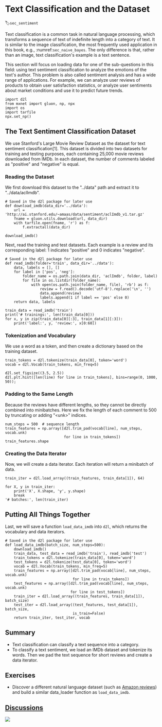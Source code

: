 # Text Classification and the Dataset
:label:`sec_sentiment`

Text classification is a common task in natural language processing, which transforms a sequence of text of indefinite length into a category of text. It is similar to the image classification, the most frequently used application in this book, e.g., :numref:`sec_naive_bayes`. The only difference is that, rather than an image, text classification's example is a text sentence. 

This section will focus on loading data for one of the sub-questions in this field: using text sentiment classification to analyze the emotions of the text's author. This problem is also called sentiment analysis and has a wide range of applications. For example, we can analyze user reviews of products to obtain user satisfaction statistics, or analyze user sentiments about market conditions and use it to predict future trends.

```{.python .input  n=1}
import d2l
from mxnet import gluon, np, npx
import os
import tarfile
npx.set_np()
```

## The Text Sentiment Classification Dataset

We use Stanford's Large Movie Review Dataset as the dataset for text sentiment classification[1]. This dataset is divided into two datasets for training and testing purposes, each containing 25,000 movie reviews downloaded from IMDb. In each dataset, the number of comments labeled as "positive" and "negative" is equal.

###  Reading the Dataset

We first download this dataset to the "../data" path and extract it to "../data/aclImdb".

```{.python .input  n=2}
# Saved in the d2l package for later use
def download_imdb(data_dir='../data'):
    url = 'http://ai.stanford.edu/~amaas/data/sentiment/aclImdb_v1.tar.gz'
    fname = gluon.utils.download(url, data_dir)
    with tarfile.open(fname, 'r') as f:
        f.extractall(data_dir)

download_imdb()
```

Next, read the training and test datasets. Each example is a review and its corresponding label: 1 indicates "positive" and 0 indicates "negative".

```{.python .input  n=3}
# Saved in the d2l package for later use
def read_imdb(folder='train', data_dir='../data'):
    data, labels = [], []
    for label in ['pos', 'neg']:
        folder_name = os.path.join(data_dir, 'aclImdb', folder, label)
        for file in os.listdir(folder_name):
            with open(os.path.join(folder_name, file), 'rb') as f:
                review = f.read().decode('utf-8').replace('\n', '')
                data.append(review)
                labels.append(1 if label == 'pos' else 0)
    return data, labels

train_data = read_imdb('train')
print('# trainings:', len(train_data[0]))
for x, y in zip(train_data[0][:3], train_data[1][:3]):
    print('label:', y, 'review:', x[0:60])
```

### Tokenization and Vocabulary

We use a word as a token, and then create a dictionary based on the training dataset.

```{.python .input  n=4}
train_tokens = d2l.tokenize(train_data[0], token='word')
vocab = d2l.Vocab(train_tokens, min_freq=5)

d2l.set_figsize((3.5, 2.5))
d2l.plt.hist([len(line) for line in train_tokens], bins=range(0, 1000, 50));
```

### Padding to the Same Length

Because the reviews have different lengths, so they cannot be directly combined into minibatches. Here we fix the length of each comment to 500 by truncating or adding "&lt;unk&gt;" indices.

```{.python .input  n=5}
num_steps = 500  # sequence length
train_features = np.array([d2l.trim_pad(vocab[line], num_steps, vocab.unk)
                           for line in train_tokens])
train_features.shape
```

### Creating the Data Iterator

Now, we will create a data iterator. Each iteration will return a minibatch of data.

```{.python .input  n=6}
train_iter = d2l.load_array((train_features, train_data[1]), 64)

for X, y in train_iter:
    print('X', X.shape, 'y', y.shape)
    break
'# batches:', len(train_iter)
```

## Putting All Things Together

Last, we will save a function `load_data_imdb` into `d2l`, which returns the vocabulary and data iterators.

```{.python .input  n=7}
# Saved in the d2l package for later use
def load_data_imdb(batch_size, num_steps=500):
    download_imdb()
    train_data, test_data = read_imdb('train'), read_imdb('test')
    train_tokens = d2l.tokenize(train_data[0], token='word')
    test_tokens = d2l.tokenize(test_data[0], token='word')
    vocab = d2l.Vocab(train_tokens, min_freq=5)
    train_features = np.array([d2l.trim_pad(vocab[line], num_steps, vocab.unk)
                               for line in train_tokens])
    test_features = np.array([d2l.trim_pad(vocab[line], num_steps, vocab.unk)
                              for line in test_tokens])
    train_iter = d2l.load_array((train_features, train_data[1]), batch_size)
    test_iter = d2l.load_array((test_features, test_data[1]), batch_size,
                               is_train=False)
    return train_iter, test_iter, vocab
```

## Summary

* Text classification can classify a text sequence into a category.
* To classify a text sentiment, we load an IMDb dataset and tokenize its words. Then we pad the text sequence for short reviews and create a data iterator.

## Exercises

* Discover a different natural language dataset (such as [Amazon reviews](https://snap.stanford.edu/data/web-Amazon.html)) and build a similar data_loader function as `load_data_imdb`.

## [Discussions](https://discuss.mxnet.io/t/4355)

![](../img/qr_sentiment-analysis.svg)
